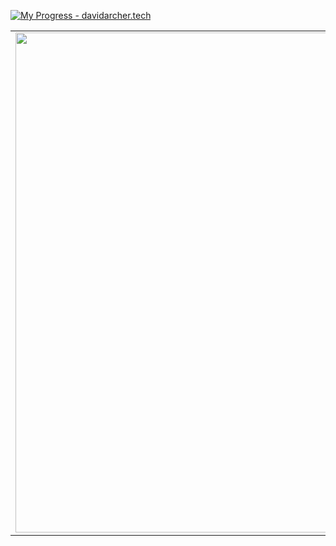 [![My Progress - davidarcher.tech](https://media-exp1.licdn.com/dms/image/D4E16AQEDZ0Kj-lflWw/profile-displaybackgroundimage-shrink_350_1400/0/1664965509966?e=1671062400&v=beta&t=0gbgHnR77rNfuc3K_RwEUR3JDG748IZK8czhLykrr2I)](https://www.davidarcher.tech)

<table border="0" cellspacing="0" cellpadding="0">
  <tr>
    <td style="border: 0";>
      <img width="800" src="https://external-content.duckduckgo.com/iu/?u=https%3A%2F%2Fwallpapertag.com%2Fwallpaper%2Ffull%2Ff%2F4%2F2%2F343876-download-muhammad-ali-wallpaper-2560x1600.jpg&f=1&nofb=1&ipt=1437143ef045dc1cb8c60f9f489c91a600074e0746d0cfb4d8d7105acbac4a0a&ipo=images" />
    </td>
    <td style="border: 0";>
      <p>
       🎓 My name is David and I am currently a Software Engineering student at Cal State Fullerton<a/>.
      </p>
      <p>
        🧑🏿‍💻 On my free time, I like to implement what I have learned into projects which I then publish on my <a href="https://www.davidarcher.tech">portfolio website</a>.
      </p>
      <h3>Find me at:</h3>

      

  </tr>
</table>
